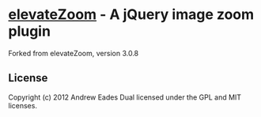 [elevateZoom](http://www.elevateweb.co.uk/image-zoom/) - A jQuery image zoom plugin
================================

Forked from elevateZoom, version 3.0.8

## License
Copyright (c) 2012 Andrew Eades
Dual licensed under the GPL and MIT licenses.

